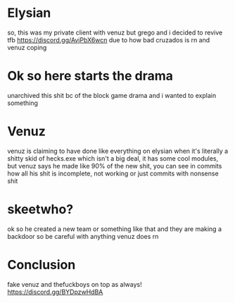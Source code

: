 # Elysian
so, this was my private client with venuz but grego and i decided to revive tfb https://discord.gg/AvjPbX6wcn due to how bad cruzados is rn and venuz coping
# Ok so here starts the drama
unarchived this shit bc of the block game drama and i wanted to explain something
# Venuz
venuz is claiming to have done like everything on elysian when it's literally a shitty skid of hecks.exe which isn't a big deal, it has some cool modules, but venuz says he made like 90% of the new shit, you can see in commits how all his shit is incomplete, not working or just commits with nonsense shit
# skeetwho?
ok so he created a new team or something like that and they are making a backdoor so be careful with anything venuz does rn
# Conclusion
fake venuz and thefuckboys on top as always! https://discord.gg/BYDpzwHdBA
